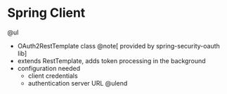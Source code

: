 # Spring Client 

@ul
- OAuth2RestTemplate class @note[ provided by spring-security-oauth lib]
- extends RestTemplate, adds token processing in the background
- configuration needed
  - client credentials
  - authentication server URL
@ulend
